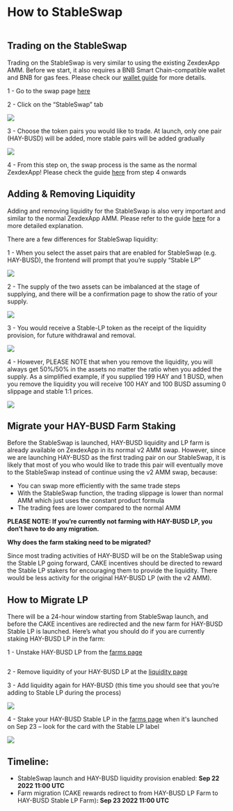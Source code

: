 # How to StableSwap

<figure><img src="../../.gitbook/assets/how-to-stableswap.png" alt=""><figcaption></figcaption></figure>

## **Trading on the StableSwap**

Trading on the StableSwap is very similar to using the existing ZexdexApp AMM. Before we start, it also requires a BNB Smart Chain-compatible wallet and BNB for gas fees. Please check our [wallet guide](https://docs.zexdex.app/get-started/wallet-guide) for more details.

1 - Go to the swap page [here](https://zexdex.app/swap#/swap)

2 - Click on the “StableSwap” tab

![](https://lh6.googleusercontent.com/CnSjYP6R3vS8IXCZkZLfhTtRIDvdIO9ylB8VwV6l80UN0gYB6pBQC1m-aMmzP3ukQQXWLU4F7OLX2cgZ\_9jIctZHvdYiCTDNLAD2mnyD3E1xWopXF0qckLTnxOPQG4Sc3Vx5QLUmdKcEOtxOgmfOGU6wPYP9GhCiS9Wy6nQn-r0tIuUkgf4ePn2qwA)

3 - Choose the token pairs you would like to trade. At launch, only one pair (HAY-BUSD) will be added, more stable pairs will be added gradually

![](<../../.gitbook/assets/Screenshot 2022-09-22 at 7.13.54 PM.png>)

4 - From this step on, the swap process is the same as the normal ZexdexApp! Please check the guide [here](https://docs.zexdex.app/products/pancakeswap-exchange/trade-guide) from step 4 onwards

## **Adding & Removing Liquidity**

Adding and removing liquidity for the StableSwap is also very important and similar to the normal ZexdexApp AMM. Please refer to the guide [here](https://docs.zexdex.app/products/pancakeswap-exchange/liquidity-guide) for a more detailed explanation.

There are a few differences for StableSwap liquidity:

1 - When you select the asset pairs that are enabled for StableSwap (e.g. HAY-BUSD), the frontend will prompt that you’re supply “Stable LP”&#x20;

![](https://lh3.googleusercontent.com/MVFsZoVNleguG24mNK4DHEsmAx1vwZT5FEyZUHIwgdrGyfuz5v0XNJbjzqSv26o7VWagi7Vq\_7jZMzpHc93wdPonm0V1OrzMgLYHDYTosoqcZSwQAn8gvIXjjNHJdOwRTJw2TuouiI1wpeJKJ8AFdqAkANp2jfCXo3nRxXdLyPWn90h2oPI\_Zpq7Gw)

2 - The supply of the two assets can be imbalanced at the stage of supplying, and there will be a confirmation page to show the ratio of your supply.

![](<../../.gitbook/assets/Screenshot 2022-09-22 at 7.15.56 PM.png>)

3 - You would receive a Stable-LP token as the receipt of the liquidity provision, for future withdrawal and removal.

![](https://lh3.googleusercontent.com/N4LAjYELBWGQPVWe9mP7nsNBoCAXOhoMQaaQ0K-WZTPM14-K9Ng6qBI29K-DJHrRT2AfJCiRmrKt1uudr7wZxFJv3purL6OFFpqGHArM2\_6QWu3LPA4Uzz\_uXaUV1w8YR1FC7fUoSE5VVHehOjr5NLiZGn588\_85m10ATXMhsT14kEMyPiz6Ss5VQg)

4 - However, PLEASE NOTE that when you remove the liquidity, you will always get 50%/50% in the assets no matter the ratio when you added the supply. As a simplified example, if you supplied 199 HAY and 1 BUSD, when you remove the liquidity you will receive 100 HAY and 100 BUSD assuming 0 slippage and stable 1:1 prices.

![](<../../.gitbook/assets/Screenshot 2022-09-22 at 7.16.55 PM.png>)

## **Migrate your HAY-BUSD Farm Staking**

Before the StableSwap is launched, HAY-BUSD liquidity and LP farm is already available on ZexdexApp in its normal v2 AMM swap. However, since we are launching HAY-BUSD as the first trading pair on our StableSwap, it is likely that most of you who would like to trade this pair will eventually move to the StableSwap instead of continue using the v2 AMM swap, because:

* You can swap more efficiently with the same trade steps
* With the StableSwap function, the trading slippage is lower than normal AMM which just uses the constant product formula
* The trading fees are lower compared to the normal AMM

**PLEASE NOTE: If you’re currently not farming with HAY-BUSD LP, you don’t have to do any migration.**

**Why does the farm staking need to be migrated?**&#x20;

Since most trading activities of HAY-BUSD will be on the StableSwap using the Stable LP going forward, CAKE incentives should be directed to reward the Stable LP stakers for encouraging them to provide the liquidity. There would be less activity for the original HAY-BUSD LP (with the v2 AMM).

## How to Migrate LP

There will be a 24-hour window starting from StableSwap launch, and before the CAKE incentives are redirected and the new farm for HAY-BUSD Stable LP is launched. Here’s what you should do if you are currently staking HAY-BUSD LP in the farm:

1 - Unstake HAY-BUSD LP from the [farms page](https://zexdex.app/farms)&#x20;

<figure><img src="https://lh6.googleusercontent.com/7d4gCf4tKDt45xtcC3-0HJWdi3SO-1-vTf0dZzzTg75taCWNhHpye1OQOEeMd8LM2UuKAWgmY6wRuG1Iw7vaH80nkK9j91L0_xI3u1AD1LAosAW2mEsxilvl49EowEBy9mjWH3BGgFzLsMqWxUYzuRtOPbkBhI9epVYXlLaoRCNRPEoCSTfTTzQqfw" alt=""><figcaption></figcaption></figure>

2 - Remove liquidity of your HAY-BUSD LP at the [liquidity page](https://zexdex.app/liquidity)

3 - Add liquidity again for HAY-BUSD (this time you should see that you’re adding to Stable LP during the process)

![](https://lh5.googleusercontent.com/cB4cqAFzpEhnBDCrecAc\_oks\_2xu7gBc\_6BuRupnDNvrOe9MrW\_WF11NGRzu490KZ\_R26ZPRwwmAyRGr2Q14nLORFxzBVV4w98dC1jJvv7I-yfMdsxpNHF9uHxAGwOtFAz6GsyYlJUG2CdxK5\_7BfnhWDnO9U7IfR0b3i0Hfke33sOqQ5axWdHxscQ)

4 - Stake your HAY-BUSD Stable LP in the [farms page](https://zexdex.app/farms) when it's launched on Sep 23 – look for the card with the Stable LP label

![](https://lh6.googleusercontent.com/wWGXLFRQFMesilP4pMEUieR-qezbiCdTVhT7geBJuDwIIcC4hqwzgOjEIvRkViBVj-j4hmc9K5fB6vhuHJk8ZyrQfYBRqK1e2yGkiJZhlH5J4PDJu-xT6us-x9dVbodhAW5mm8qZ5yb8HkRrZy1bRz4SKc26jm1lMpTiV3S6tT1WyDtHL8Yj13rp8w)

## Timeline:

* StableSwap launch and HAY-BUSD liquidity provision enabled: **Sep 22 2022 11:00 UTC**
* Farm migration (CAKE rewards redirect to from HAY-BUSD LP Farm to HAY-BUSD Stable LP Farm)**: Sep 23 2022 11:00 UTC**
